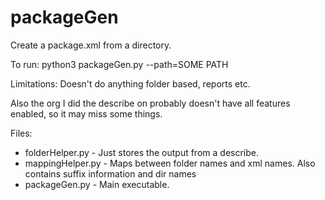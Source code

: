 # packageGen
Create a package.xml from a directory.

To run:
python3 packageGen.py --path=SOME PATH

Limitations:
Doesn't do anything folder based, reports etc.

Also the org I did the describe on probably doesn't have all features enabled, so it may miss some things.

Files:

* folderHelper.py - Just stores the output from a describe.
* mappingHelper.py - Maps between folder names and xml names. Also contains suffix information and dir names
* packageGen.py - Main executable.
